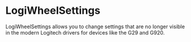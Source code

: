 # LogiWheelSettings
LogiWheelSettings allows you to change settings that are no longer visible in the modern Logitech drivers for devices like the G29 and G920.
